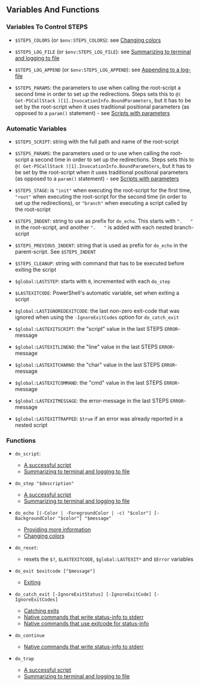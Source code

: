 ## Variables And Functions

### Variables To Control STEPS

- `$STEPS_COLORS` (or `$env:STEPS_COLORS`): see [Changing colors](./changing-colors.md)

- `$STEPS_LOG_FILE` (or `$env:STEPS_LOG_FILE`): see [Summarizing to terminal and logging to file](./summarizing-to-terminal-and-logging-to-file.md)

- `$STEPS_LOG_APPEND` (or `$env:STEPS_LOG_APPEND`): see [Appending to a log-file](./appending-to-a-log-file.md)

- `$STEPS_PARAMS`: the parameters to use when calling the root-script a second time in order to set up the redirections.  Steps sets this to `@( Get-PSCallStack )[1].InvocationInfo.BoundParameters`, but it has to be set by the root-script when it uses traditional positional parameters (as opposed to a `param()` statement) - see [Scripts with parameters](./scripts-with-parameters.md)

### Automatic Variables

- `$STEPS_SCRIPT`: string with the full path and name of the root-script

- `$STEPS_PARAMS`: the parameters used or to use when calling the root-script a second time in order to set up the redirections.  Steps sets this to `@( Get-PSCallStack )[1].InvocationInfo.BoundParameters`, but it has to be set by the root-script when it uses traditional positional parameters (as opposed to a `param()` statement) - see [Scripts with parameters](./scripts-with-parameters.md)

- `$STEPS_STAGE`: is `"init"` when executing the root-script for the first time, `"root"` when executing the root-script for the second time (in order to set up the redirections), or `"branch"` when executing a script called by the root-script

- `$STEPS_INDENT`: string to use as prefix for `do_echo`.  This starts with `".   "` in the root-script, and another `".   "` is added with each nested branch-script

- `$STEPS_PREVIOUS_INDENT`: string that is used as prefix for `do_echo` in the parent-script.  See `$STEPS_INDENT`

- `$STEPS_CLEANUP`: string with command that has to be executed before exiting the script

- `$global:LASTSTEP`: starts with `0`, incremented with each `do_step`

- `$LASTEXITCODE`: PowerShell's automatic variable, set when exiting a script

- `$global:LASTIGNOREDEXITCODE`: the last non-zero exit-code that was ignored when using the `-IgnoreExitCodes` option for `do_catch_exit`

- `$global:LASTEXITSCRIPT`: the "script" value in the last STEPS `ERROR`-message

- `$global:LASTEXITLINENO`: the "line" value in the last STEPS `ERROR`-message

- `$global:LASTEXITCHARNO`: the "char" value in the last STEPS `ERROR`-message

- `$global:LASTEXITCOMMAND`: the "cmd" value in the last STEPS `ERROR`-message

- `$global:LASTEXITMESSAGE`: the error-message in the last STEPS `ERROR`-message

- `$global:LASTEXITTRAPPED`: `$true` if an error was already reported in a nested script

### Functions

- `do_script`:
  - [A successful script](./a-successful-script.md)
  - [Summarizing to terminal and logging to file](./summarizing-to-terminal-and-logging-to-file.md)

- `do_step "$description"`
  - [A successful script](./a-successful-script.md)
  - [Summarizing to terminal and logging to file](./summarizing-to-terminal-and-logging-to-file.md)

- `do_echo [(-Color | -ForegroundColor | -c) "$color"] [-BackgroundColor "$color"] "$message"`
  - [Providing more information](./providing-more-information.md)
  - [Changing colors](./changing-colors.md)

- `do_reset`: 
  - resets the `$?`, `$LASTEXITCODE`, `$global:LASTEXIT*` and `$Error` variables

- `do_exit $exitcode ["$message"]`
  - [Exiting](./exiting.md)

- `do_catch_exit [-IgnoreExitStatus] [-IgnoreExitCode] [-IgnoreExitCodes]`
  - [Catching exits](./catching-exits.md)
  - [Native commands that write status-info to stderr](./native-commands-that-write-status-info-to-stderr.md)  
  - [Native commands that use exitcode for status-info](./native-commands-that-use-exitcode-for-status-info.md)  

- `do_continue`
  - [Native commands that write status-info to stderr](./native-commands-that-write-status-info-to-stderr.md)

- `do_trap`
  - [A successful script](./a-successful-script.md)
  - [Summarizing to terminal and logging to file](./summarizing-to-terminal-and-logging-to-file.md)
